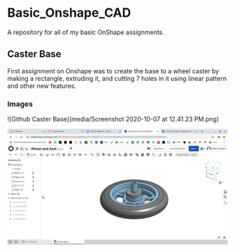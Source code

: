# Basic_Onshape_CAD
A repository for all of my basic OnShape assignments. 
## Caster Base
First assignment on Onshape was to create the base to a wheel caster by making a rectangle, extruding it, and cutting 7 holes in it using linear pattern and other new features. 
### Images
![Github Caster Base](media/Screenshot 2020-10-07 at 12.41.23 PM.png)

![Github Caster Base](Screenshot%202020-10-07%20at%2012.57.50%20PM.png)
